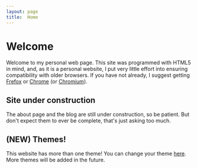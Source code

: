 ```yaml
---
layout: page
title:  Home
---
```


Welcome
=======

Welcome to my personal web page. This site was programmed with HTML5 in
mind, and, as it is a personal website, I put very little effort into
ensuring compatibility with older browsers. If you have not already, I
suggest getting [Frefox](https://www.mozilla.org/en-US/firefox/) or 
[Chrome](https://www.google.com/chrome) (or 
[Chromium](http://www.chromium.org/Home)).

Site under construction
-----------------------

The about page and the blog are still under construction, so be patient.
But don't expect them to ever be complete, that's just asking too much.

(NEW) Themes!
-------------

This website has more than one theme! You can change your theme
[here](/theme.html). More themes will be added in the future.
